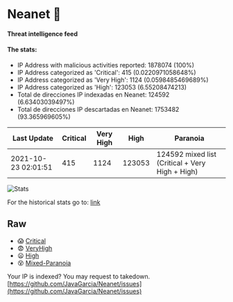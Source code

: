 # Neanet :hocho:
#### Threat intelligence feed
#### The stats:

- IP Address with malicious activities reported: 1878074 (100%)
- IP Address categorized as 'Critical':  415 (0.0220971058648%)
- IP Address categorized as 'Very High':  1124 (0.0598485469689%)
- IP Address categorized as 'High':  123053 (6.55208474213)
- Total de direcciones IP indexadas en Neanet:  124592 (6.63403039497%)
- Total de direcciones IP descartadas en Neanet:  1753482 (93.365969605%)

| Last Update | Critical | Very High | High | Paranoia |
| --- | --- | --- | --- | --- |
| 2021-10-23 02:01:51 | 415 | 1124 | 123053 | 124592 mixed list (Critical + Very High + High)|

![Stats](https://docs.google.com/spreadsheets/d/e/2PACX-1vSnaNMIXVabIpDJjufMlzH7poXnshF3mgd8Is1g9ytUEzVsP5my4Trn8f-xkoLLQ38xpL3HtmUexLo6/pubchart?oid=501124687&format=image)

For the historical stats go to: [link](/stats.csv)
## Raw
- :scream: [Critical](https://raw.githubusercontent.com/JavaGarcia/Neanet/master/blacklists/neanet_critical.txt)
- :fearful: [VeryHigh](https://raw.githubusercontent.com/JavaGarcia/Neanet/master/blacklists/neanet_veryHigh.txtt)
- :frowning: [High](https://raw.githubusercontent.com/JavaGarcia/Neanet/master/blacklists/neanet_high.txt)
- :dizzy_face: [Mixed-Paranoia](https://raw.githubusercontent.com/JavaGarcia/Neanet/master/blacklists/neanet_all.txt)


Your IP is indexed? You may request to takedown. [https://github.com/JavaGarcia/Neanet/issues](https://github.com/JavaGarcia/Neanet/issues)























































































































































































































































































































































































































































































































































































































































































































































































































































































































































































































































































































































































































































































































































































































































































































































































































































































































































































































































































































































































































































































































































































































































































































































































































































































































































































































































































































































































































































































































































































































































































































































































































































































































































































































































































































































































































































































































































































































































































































































































































































































































































































































































































































































































































































































































































































































































































































































































































































































































































































































































































































































































































































































































































































































































































































































































































































































































































































































































































































































































































































































































































































































































































































































































































































































































































































































































































































































































































































































































































































































































































































































































































































































































































































































































































































































































































































































































































































































































































































































































































































































































































































































































































































































































































































































































































































































































































































































































































































































































































































































































































































































































































































































































































































































































































































































































































































































































































































































